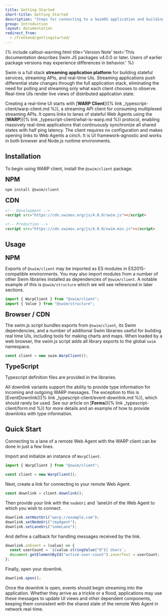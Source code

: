 ```yaml
---
title: Getting Started
short-title: Getting Started
description: "Steps for connecting to a SwimOS application and building UIs powered by streaming data"
group: Introduction
layout: documentation
redirect_from:
  - /frontend/gettingstarted/
---
```


{% include callout-warning.html title='Version Note' text='This documentation describes Swim JS packages v4.0.0 or later. Users of earlier package versions may experience differences in behavior.' %}

Swim is a full stack **streaming application platform** for building stateful services, streaming APIs, and real-time UIs. Streaming applications push differential state changes through the full application stack, eliminating the need for polling and streaming only what each client chooses to observe. Real-time UIs render live views of distributed application state.

Creating a real-time UI starts with [**WARP Client**]({% link _typescript-client/warp-client.md %}), a streaming API client for consuming multiplexed streaming APIs. It opens links to lanes of stateful Web Agents using the [**WARP**]({% link _typescript-client/what-is-warp.md %}) protocol, enabling massively real-time applications that continuously synchronize all shared states with half ping latency. The client requires no configuration and makes opening links to Web Agents a cinch. It is UI framework-agnostic and works in both browser and Node.js runtime environments.

## Installation

To begin using WARP client, install the `@swim/client` package.

<span style="font-size:20px;font-weight:600">**NPM**</span>
```bash
npm install @swim/client
```

<span style="font-size:20px;font-weight:600">**CDN**</span>

```html
<!-- Development -->
<script src="https://cdn.swimos.org/js/4.0.0/swim.js"></script>

<!-- Production -->
<script src="https://cdn.swimos.org/js/4.0.0/swim.min.js"></script>
```

## Usage

<span style="font-size:20px;font-weight:600">**NPM**</span>

Exports of `@swim/client` may be imported as ES modules in ES2015-compatible environments. You may also import modules from a number of other Swim libraries installed as dependencies of `@swim/client`. A notable example of this is `@swim/structure` which we will see referenced in later sections.

```typescript
import { WarpClient } from "@swim/client";
import { Value } from "@swim/structure";
```

<span style="font-size:20px;font-weight:600">**Browser / CDN**</span>

The swim.js script bundles exports from `@swim/client`, its Swim dependencies, and a number of additional Swim libraries useful for building real time UIs, including tools for making charts and maps. When loaded by a web browser, the swim.js script adds all library exports to the global `swim` namespace.

```javascript
const client = new swim.WarpClient();
```

<span style="font-size:20px;font-weight:600">**TypeScript**</span>

Typescript definition files are provided in the libraries.

All downlink variants support the ability to provide type information for incoming and outgoing WARP messages. The exception to this is [EventDownlink]({% link _typescript-client/event-downlink.md %}), which should rarely be used. See our article on [**Forms**]({% link _typescript-client/form.md %}) for more details and an example of how to provide downlinks with type information.

## Quick Start

Connecting to a lane of a remote Web Agent with the WARP client can be done in just a few lines.

Import and initialize an instance of `WarpClient`.

```typescript
import { WarpClient } from "@swim/client";

const client = new WarpClient();
```

Next, create a link for connecting to your remote Web Agent.

```typescript
const downlink = client.downlink();
```

Then provide your link with the `nodeUri` and `laneUri of the Web Agent to which you wish to connect.

```typescript
downlink.setHostUri("warp://example.com");
downlink.setNodeUri("/myAgent");
downlink.setLaneUri("someLane");
```

And define a callback for handling messages received by the link.

```typescript
downlink.onEvent = (value) => {
  const userCount = `${value.stringValue("0")} Users`;
  document.getElementById("active-user-count").innerText = userCount;
};
```

Finally, open your downlink.

```typescript
downlink.open();
```

Once the downlink is open, events should begin streaming into the application. Whether they arrive as a trickle or a flood, applications may use these messages to update UI views and other dependent components, keeping them consistent with the shared state of the remote Web Agent in network real-time.
